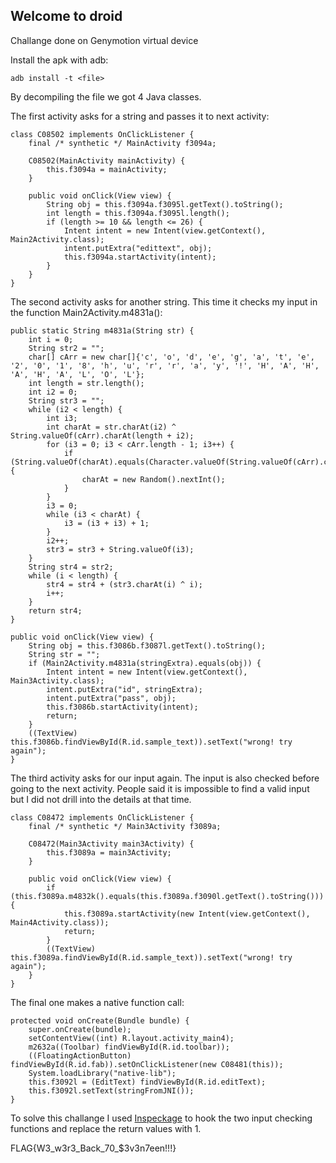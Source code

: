 ## Welcome to droid

Challange done on Genymotion virtual device

Install the apk with adb:
```
adb install -t <file>
```

By decompiling the file we got 4 Java classes.  

The first activity asks for a string and passes it to next activity:

```
class C08502 implements OnClickListener {
    final /* synthetic */ MainActivity f3094a;

    C08502(MainActivity mainActivity) {
        this.f3094a = mainActivity;
    }

    public void onClick(View view) {
        String obj = this.f3094a.f3095l.getText().toString();
        int length = this.f3094a.f3095l.length();
        if (length >= 10 && length <= 26) {
            Intent intent = new Intent(view.getContext(), Main2Activity.class);
            intent.putExtra("edittext", obj);
            this.f3094a.startActivity(intent);
        }
    }
}
```

The second activity asks for another string. This time it checks my input in the function Main2Activity.m4831a():

```
public static String m4831a(String str) {
    int i = 0;
    String str2 = "";
    char[] cArr = new char[]{'c', 'o', 'd', 'e', 'g', 'a', 't', 'e', '2', '0', '1', '8', 'h', 'u', 'r', 'r', 'a', 'y', '!', 'H', 'A', 'H', 'A', 'H', 'A', 'L', 'O', 'L'};
    int length = str.length();
    int i2 = 0;
    String str3 = "";
    while (i2 < length) {
        int i3;
        int charAt = str.charAt(i2) ^ String.valueOf(cArr).charAt(length + i2);
        for (i3 = 0; i3 < cArr.length - 1; i3++) {
            if (String.valueOf(charAt).equals(Character.valueOf(String.valueOf(cArr).charAt(i3)))) {
                charAt = new Random().nextInt();
            }
        }
        i3 = 0;
        while (i3 < charAt) {
            i3 = (i3 + i3) + 1;
        }
        i2++;
        str3 = str3 + String.valueOf(i3);
    }
    String str4 = str2;
    while (i < length) {
        str4 = str4 + (str3.charAt(i) ^ i);
        i++;
    }
    return str4;
}

public void onClick(View view) {
    String obj = this.f3086b.f3087l.getText().toString();
    String str = "";
    if (Main2Activity.m4831a(stringExtra).equals(obj)) {
        Intent intent = new Intent(view.getContext(), Main3Activity.class);
        intent.putExtra("id", stringExtra);
        intent.putExtra("pass", obj);
        this.f3086b.startActivity(intent);
        return;
    }
    ((TextView) this.f3086b.findViewById(R.id.sample_text)).setText("wrong! try again");
}
```

The third activity asks for our input again. The input is also checked before going to the next activity. People said it is impossible to find a valid input but I did not drill into the details at that time.

```
class C08472 implements OnClickListener {
    final /* synthetic */ Main3Activity f3089a;

    C08472(Main3Activity main3Activity) {
        this.f3089a = main3Activity;
    }

    public void onClick(View view) {
        if (this.f3089a.m4832k().equals(this.f3089a.f3090l.getText().toString())) {
            this.f3089a.startActivity(new Intent(view.getContext(), Main4Activity.class));
            return;
        }
        ((TextView) this.f3089a.findViewById(R.id.sample_text)).setText("wrong! try again");
    }
}
```

The final one makes a native function call:

```
protected void onCreate(Bundle bundle) {
    super.onCreate(bundle);
    setContentView((int) R.layout.activity_main4);
    m2632a((Toolbar) findViewById(R.id.toolbar));
    ((FloatingActionButton) findViewById(R.id.fab)).setOnClickListener(new C08481(this));
    System.loadLibrary("native-lib");
    this.f3092l = (EditText) findViewById(R.id.editText);
    this.f3092l.setText(stringFromJNI());
}
```

To solve this challange I used [Inspeckage](http://ac-pm.github.io/Inspeckage/) to hook the two input checking functions and replace the return values with 1.

FLAG{W3_w3r3_Back_70_$3v3n7een!!!}

